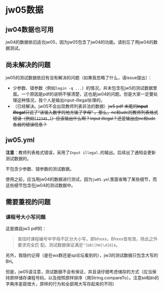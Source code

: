 # jw05数据

## jw04数据也可用
jw04的数据依旧适合jw05，因为jw05包含了jw04的功能。请别忘了用jw04的数据测试。

## 尚未解决的问题
jw05的测试数据依旧有没有解决的问题（如果我忽略了什么，请issue提出）：

- 少参数、错参数（例如`login -q ...`）的情况，并未包含在jw5的测试数据里面。一个原因是pdf的说明不够清楚，这也是jw04的问题。但是大家一定要处理这种情况，我个人是输出input-illegal处理的。
- （已经解决。jw05不会出现教师列表非法的数据）~~jw5 pdf 末尾的**input illegal**只说了“该输入数字的地方输了字母” 。那么，nc和udc的教师列表格式错误（例如`[12345,]`）应该输出什么啊？input illegal？还是输出由nc和udc各自的错误信息？~~

## jw05.yml
**注意**：教师列表格式错误，采用了`Input illegal.`的输出。后续出了通知会更新测试数据的。

不包含少参数、错参数的测试数据。

使用之前，应当用jw04的数据进行测试，因为`jw05.yml`里面省略了某些细节，而这些细节包含在jw04的测试数据中。

## 需要重视的问题

### 课程号大小写问题

这是摘自jw3 pdf的：
> 查找时课程编号中字⺟不区分⼤⼩写，即bhxxx，Bhxxx皆有效，除此之外要求完全匹
配。测试数据保证满⾜`^[bB][hH]\d{8}$`。

另外，我隐约记得（是在wx群还是sp论坛看到的），jw3的测试数据只包含大写的BH。

但是，jw05请注意，测试数据不会有保证，并且请仔细考虑储存的方式（应当保持原样储存课程号码，以及按照原样排序（用String.compareTo）。注意`bH`和`Bh`的字典序差距很大，原样的行为和全部用大写存起来的不同）